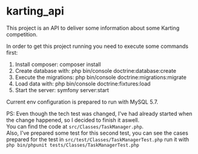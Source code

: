 # karting_api
 
This project is an API to deliver some information about some Karting competition.

In order to get this project running you need to execute some commands first:

1. Install composer: composer install
2. Create database with: php bin/console doctrine:database:create
3. Execute the migrations: php bin/console doctrine:migrations:migrate
4. Load data with: php bin/console doctrine:fixtures:load
5. Start the server: symfony server:start

Current env configuration is prepared to run with MySQL 5.7.

PS: Even though the tech test was changed, I've had already started when the change happened, so I decided to finish it aswell.  
You can find the code at `src/Classes/TaskManager.php`.  
Also, I've prepared some test for this second test, you can see the cases prepared for the test in `src/test/Classes/TaskManagerTest.php` run it with 
`php bin/phpunit tests/Classes/TaskManagerTest.php` 
